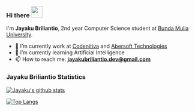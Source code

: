 ### Hi there <img src="https://github.com/TheDudeThatCode/TheDudeThatCode/blob/master/Assets/Hi.gif" width="30px"> 

I'm **Jayaku Briliantio**, 2nd year Computer Science student at [Bunda Mulia University](https://www.ubm.ac.id).

- 🔭 I’m currently work at [Codenitiva](https://www.linkedin.com/company/codenitiva) and [Abersoft Technologies](https://www.linkedin.com/company/abersoft-technologies)
- 🌱 I’m currently learning Artificial Intelligence
- 📫 How to reach me: **jayakubriliantio.dev@gmail.com**

### Jayaku Briliantio Statistics

[![Jayaku's github stats](https://github-readme-stats-one-black.vercel.app/api?username=ukayaj620&count_private=true&show_icons=true&include_all_commits=true&layout=compact)](https://github.com/anuraghazra/github-readme-stats)


[![Top Langs](https://github-readme-stats-one-black.vercel.app/api/top-langs/?username=ukayaj620&hide=html,css,objective-c,batchfile,starlark)](https://github.com/anuraghazra/github-readme-stats)
